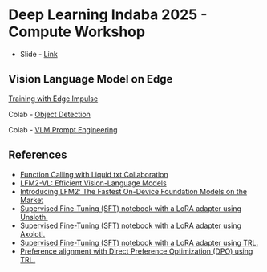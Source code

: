 # Deep Learning Indaba 2025 - Compute Workshop 
- Slide - [Link]()
## Vision Language Model on Edge 
[Training with Edge Impulse](https://studio.edgeimpulse.com/public/768888/live)

 Colab - [Object Detection](https://colab.research.google.com/github/gigwegbe/indaba-workshop-vlm-edge-devices/blob/main/object_detection.ipynb)

 Colab - [VLM Prompt Engineering](https://colab.research.google.com/github/gigwegbe/indaba-workshop-vlm-edge-devices/blob/main/prompting_engineering.ipynb)
## References 
- [Function Calling with Liquid txt Collaboration](https://www.liquid.ai/blog/liquid-txt-collaboration)
- [LFM2-VL: Efficient Vision-Language Models](https://www.liquid.ai/blog/lfm2-vl-efficient-vision-language-models)
- [Introducing LFM2: The Fastest On-Device Foundation Models on the Market](https://www.liquid.ai/blog/liquid-foundation-models-v2-our-second-series-of-generative-ai-models)
- [Supervised Fine-Tuning (SFT) notebook with a LoRA adapter using Unsloth.](https://colab.research.google.com/drive/1HROdGaPFt1tATniBcos11-doVaH7kOI3?usp=sharing)
- [Supervised Fine-Tuning (SFT) notebook with a LoRA adapter using Axolotl.](https://colab.research.google.com/drive/155lr5-uYsOJmZfO6_QZPjbs8hA_v8S7t?usp=sharing)
- [Supervised Fine-Tuning (SFT) notebook with a LoRA adapter using TRL.](https://colab.research.google.com/drive/1j5Hk_SyBb2soUsuhU0eIEA9GwLNRnElF?usp=sharing)
- [Preference alignment with Direct Preference Optimization (DPO) using TRL.](https://colab.research.google.com/drive/1MQdsPxFHeZweGsNx4RH7Ia8lG8PiGE1t?usp=sharing)